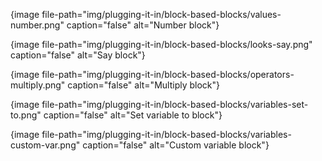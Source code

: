 {image file-path="img/plugging-it-in/block-based-blocks/values-number.png" caption="false" alt="Number block"}

{image file-path="img/plugging-it-in/block-based-blocks/looks-say.png" caption="false" alt="Say block"}

{image file-path="img/plugging-it-in/block-based-blocks/operators-multiply.png" caption="false" alt="Multiply block"}

{image file-path="img/plugging-it-in/block-based-blocks/variables-set-to.png" caption="false" alt="Set variable to block"}

{image file-path="img/plugging-it-in/block-based-blocks/variables-custom-var.png" caption="false" alt="Custom variable block"}